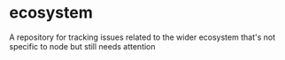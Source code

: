 # ecosystem
A repository for tracking issues related to the wider ecosystem that's not specific to node but still needs attention
